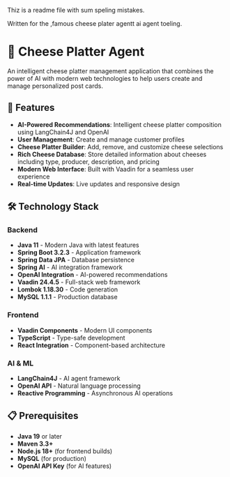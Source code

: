 Thiz is a readme file with sum speling mistakes. 

Written for the ,famous cheese plater agentt ai agent toeling.

# 🧀 Cheese Platter Agent

An intelligent cheese platter management application that combines the power of AI with modern web technologies to help users create and manage personalized post cards.

## 🚀 Features

- **AI-Powered Recommendations**: Intelligent cheese platter composition using LangChain4J and OpenAI
- **User Management**: Create and manage customer profiles
- **Cheese Platter Builder**: Add, remove, and customize cheese selections
- **Rich Cheese Database**: Store detailed information about cheeses including type, producer, description, and pricing
- **Modern Web Interface**: Built with Vaadin for a seamless user experience
- **Real-time Updates**: Live updates and responsive design

## 🛠️ Technology Stack

### Backend
- **Java 11** - Modern Java with latest features
- **Spring Boot 3.2.3** - Application framework
- **Spring Data JPA** - Database persistence
- **Spring AI** - AI integration framework
- **OpenAI Integration** - AI-powered recommendations
- **Vaadin 24.4.5** - Full-stack web framework
- **Lombok 1.18.30** - Code generation
- **MySQL 1.1.1** - Production database

### Frontend
- **Vaadin Components** - Modern UI components
- **TypeScript** - Type-safe development
- **React Integration** - Component-based architecture

### AI & ML
- **LangChain4J** - AI agent framework
- **OpenAI API** - Natural language processing
- **Reactive Programming** - Asynchronous AI operations

## 📋 Prerequisites

- **Java 19** or later
- **Maven 3.3+**
- **Node.js 18+** (for frontend builds)
- **MySQL** (for production)
- **OpenAI API Key** (for AI features)

